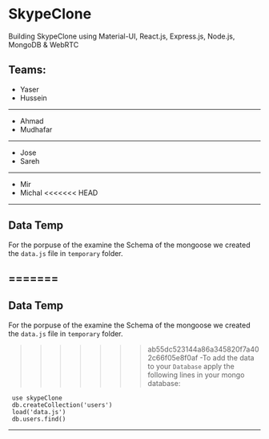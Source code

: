 # SkypeClone
Building SkypeClone using Material-UI, React.js, Express.js, Node.js, MongoDB &amp; WebRTC
## Teams:
- Yaser
- Hussein
---
- Ahmad
- Mudhafar
---
- Jose
- Sareh
---
- Mir
- Michal
<<<<<<< HEAD

---
## Data Temp 
 For the porpuse of the examine the Schema of the mongoose we created the `data.js` file in `temporary` folder.

=======
---
## Data Temp
 For the porpuse of the examine the Schema of the mongoose we created the `data.js` file in `temporary` folder.
>>>>>>> ab55dc523144a86a345820f7a402c66f05e8f0af
 -To add the data to your ``Database`` apply the following lines in your mongo database:
  ````
   use skypeClone
   db.createCollection('users')
   load('data.js')
   db.users.find()
  ````
 ---
